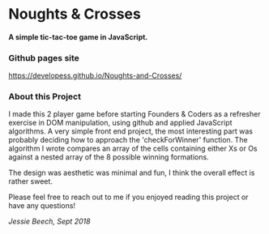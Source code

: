 # Noughts & Crosses

#### A simple tic-tac-toe game in JavaScript.

### Github pages site
https://developess.github.io/Noughts-and-Crosses/

### About this Project

I made this 2 player game before starting Founders & Coders as a refresher exercise in DOM manipulation, using github and applied JavaScript algorithms. A very simple front end project, the most interesting part was probably deciding how to approach the 'checkForWinner' function. The algorithm I wrote compares an array of the cells containing either Xs or Os against a nested array of the 8 possible winning formations.

The design was aesthetic was minimal and fun, I think the overall effect is rather sweet.

Please feel free to reach out to me if you enjoyed reading this project or have any questions!

_Jessie Beech, Sept 2018_



